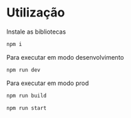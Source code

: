 # Utilização

Instale as bibliotecas
```jsx
npm i
```
Para executar em modo desenvolvimento
```jsx
npm run dev
```
Para executar em modo prod
```jsx
npm run build
```
```jsx
npm run start
```

